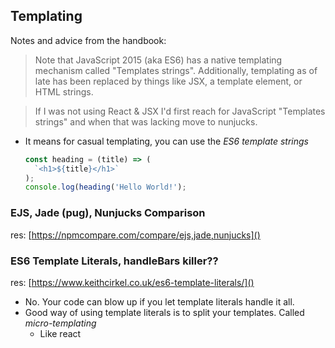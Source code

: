 ## Templating

Notes and advice from the handbook:
> Note that JavaScript 2015 (aka ES6) has a native templating mechanism called "Templates strings". Additionally, templating as of late has been replaced by things like JSX, a template element, or HTML strings.

> If I was not using React & JSX I'd first reach for JavaScript "Templates strings" and when that was lacking move to nunjucks.

* It means for casual templating, you can use the _ES6 template strings_
  ```javascript
  const heading = (title) => (
    `<h1>${title}</h1>`
  );
  console.log(heading('Hello World!');
  ```

### EJS, Jade (pug), Nunjucks Comparison

res: [https://npmcompare.com/compare/ejs,jade,nunjucks]()

### ES6 Template Literals, handleBars killer??
res: [https://www.keithcirkel.co.uk/es6-template-literals/]()

* No. Your code can blow up if you let template literals handle it all.
* Good way of using template literals is to split your templates. Called _micro-templating_
  * Like react